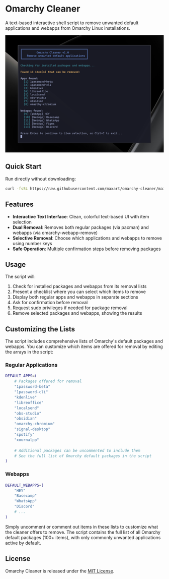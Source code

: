 # Omarchy Cleaner

A text-based interactive shell script to remove unwanted default applications and webapps from Omarchy Linux installations.

![Screenshot of Omarchy Cleaner.](./screenshot.png)

## Quick Start

Run directly without downloading:

```bash
curl -fsSL https://raw.githubusercontent.com/maxart/omarchy-cleaner/main/omarchy-cleaner.sh | bash
```


## Features

- **Interactive Text Interface**: Clean, colorful text-based UI with item selection
- **Dual Removal**: Removes both regular packages (via pacman) and webapps (via omarchy-webapp-remove)
- **Selective Removal**: Choose which applications and webapps to remove using number keys
- **Safe Operation**: Multiple confirmation steps before removing packages

## Usage

The script will:
1. Check for installed packages and webapps from its removal lists
2. Present a checklist where you can select which items to remove
3. Display both regular apps and webapps in separate sections
4. Ask for confirmation before removal
5. Request sudo privileges if needed for package removal
6. Remove selected packages and webapps, showing the results

## Customizing the Lists

The script includes comprehensive lists of Omarchy's default packages and webapps. You can customize which items are offered for removal by editing the arrays in the script:

### Regular Applications
```bash
DEFAULT_APPS=(
    # Packages offered for removal
    "1password-beta"
    "1password-cli"
    "kdenlive"
    "libreoffice"
    "localsend"
    "obs-studio"
    "obsidian"
    "omarchy-chromium"
    "signal-desktop"
    "spotify"
    "xournalpp"
    
    # Additional packages can be uncommented to include them
    # See the full list of Omarchy default packages in the script
)
```

### Webapps
```bash
DEFAULT_WEBAPPS=(
    "HEY"
    "Basecamp"
    "WhatsApp"
    "Discord"
    # ...
)
```

Simply uncomment or comment out items in these lists to customize what the cleaner offers to remove. The script contains the full list of all Omarchy default packages (100+ items), with only commonly unwanted applications active by default.


## License

Omarchy Cleaner is released under the [MIT License](https://opensource.org/licenses/MIT).